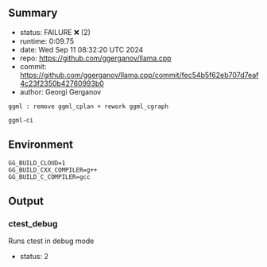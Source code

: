 ## Summary

- status:  FAILURE ❌ (2)
- runtime: 0:09.75
- date:    Wed Sep 11 08:32:20 UTC 2024
- repo:    https://github.com/ggerganov/llama.cpp
- commit:  https://github.com/ggerganov/llama.cpp/commit/fec54b5f62eb707d7eaf4c23f2350b42760993b0
- author:  Georgi Gerganov
```
ggml : remove ggml_cplan + rework ggml_cgraph

ggml-ci
```

## Environment

```
GG_BUILD_CLOUD=1
GG_BUILD_CXX_COMPILER=g++
GG_BUILD_C_COMPILER=gcc
```

## Output

### ctest_debug

Runs ctest in debug mode
- status: 2
```

```

